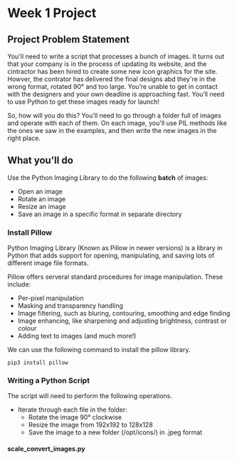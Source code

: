 # Week 1 Project
## Project Problem Statement 

You'll need to write a script that processes a bunch of images. It turns out that your company is in the process of updating its website, and the cintractor has been hired to create some new icon graphics for the site. Howver, the contrator has delivered the final designs abd they're in the wrong format, rotated 90° and too large. You’re unable to get in contact with the designers and your own deadline is approaching fast. You’ll need to use Python to get these images ready for launch!

So, how will you do this? You'll need to go through a folder full of images and operate with each of them. On each image, you'll use PIL methods like the ones we saw in the examples, and then write the new images in the right place.

## What you'll do

Use the Python Imaging Library to do the following **batch** of images:

- Open an image 
- Rotate an image 
- Resize an image 
- Save an image in a specific format in separate directory


### Install Pillow 

Python Imaging Library (Known as Pillow in newer versions) is a library in Python that adds support for opening, manipulating, and saving lots of different image file formats. 

Pillow offers serveral standard procedures for image manipulation. These include:

- Per-pixel manipulation
- Masking and transparency handling
- Image filtering, such as bluring, contouring, smoothing and edge finding
- Image enhancing, like sharpening and adjusting brightness, contrast or colour
- Adding text to images (and much more!)

We can use the following command to install the pillow library. 

```
pip3 install pillow
```

### Writing a Python Script

The script will need to perform the following operations. 

- Iterate through each file in the folder:
    - Rotate the image 90° clockwise
    - Resize the image from 192x192 to 128x128
    - Save the image to a new folder (/opt/icons/) in .jpeg format


#### scale_convert_images.py



